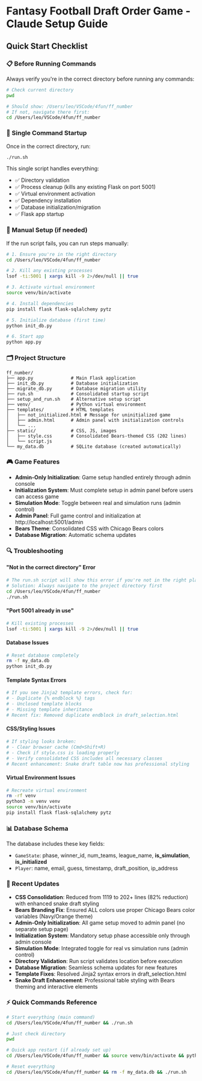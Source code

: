 # Fantasy Football Draft Order Game - Claude Setup Guide

## Quick Start Checklist

### 📋 Before Running Commands
Always verify you're in the correct directory before running any commands:

```bash
# Check current directory
pwd

# Should show: /Users/leo/VSCode/4fun/ff_number
# If not, navigate there first:
cd /Users/leo/VSCode/4fun/ff_number
```

### 🚀 Single Command Startup
Once in the correct directory, run:
```bash
./run.sh
```

This single script handles everything:
- ✅ Directory validation
- ✅ Process cleanup (kills any existing Flask on port 5001)
- ✅ Virtual environment activation
- ✅ Dependency installation
- ✅ Database initialization/migration
- ✅ Flask app startup

### 🔧 Manual Setup (if needed)
If the run script fails, you can run steps manually:

```bash
# 1. Ensure you're in the right directory
cd /Users/leo/VSCode/4fun/ff_number

# 2. Kill any existing processes
lsof -ti:5001 | xargs kill -9 2>/dev/null || true

# 3. Activate virtual environment
source venv/bin/activate

# 4. Install dependencies
pip install flask flask-sqlalchemy pytz

# 5. Initialize database (first time)
python init_db.py

# 6. Start app
python app.py
```

### 🗂️ Project Structure
```
ff_number/
├── app.py              # Main Flask application
├── init_db.py          # Database initialization
├── migrate_db.py       # Database migration utility
├── run.sh              # Consolidated startup script
├── setup_and_run.sh    # Alternative setup script
├── venv/               # Python virtual environment
├── templates/          # HTML templates
│   ├── not_initialized.html # Message for uninitialized game
│   ├── admin.html      # Admin panel with initialization controls
│   └── ...
├── static/             # CSS, JS, images
│   ├── style.css       # Consolidated Bears-themed CSS (202 lines)
│   └── script.js
└── my_data.db          # SQLite database (created automatically)
```

### 🎮 Game Features
- **Admin-Only Initialization**: Game setup handled entirely through admin console
- **Initialization System**: Must complete setup in admin panel before users can access game
- **Simulation Mode**: Toggle between real and simulation runs (admin control)
- **Admin Panel**: Full game control and initialization at http://localhost:5001/admin
- **Bears Theme**: Consolidated CSS with Chicago Bears colors
- **Database Migration**: Automatic schema updates

### 🔍 Troubleshooting

#### "Not in the correct directory" Error
```bash
# The run.sh script will show this error if you're not in the right place
# Solution: Always navigate to the project directory first
cd /Users/leo/VSCode/4fun/ff_number
./run.sh
```

#### "Port 5001 already in use"
```bash
# Kill existing processes
lsof -ti:5001 | xargs kill -9 2>/dev/null || true
```

#### Database Issues
```bash
# Reset database completely
rm -f my_data.db
python init_db.py
```

#### Template Syntax Errors
```bash
# If you see Jinja2 template errors, check for:
# - Duplicate {% endblock %} tags
# - Unclosed template blocks
# - Missing template inheritance
# Recent fix: Removed duplicate endblock in draft_selection.html
```

#### CSS/Styling Issues
```bash
# If styling looks broken:
# - Clear browser cache (Cmd+Shift+R)
# - Check if style.css is loading properly
# - Verify consolidated CSS includes all necessary classes
# Recent enhancement: Snake draft table now has professional styling
```

#### Virtual Environment Issues
```bash
# Recreate virtual environment
rm -rf venv
python3 -m venv venv
source venv/bin/activate
pip install flask flask-sqlalchemy pytz
```

### 📊 Database Schema
The database includes these key fields:
- `GameState`: phase, winner_id, num_teams, league_name, **is_simulation**, **is_initialized**
- `Player`: name, email, guess, timestamp, draft_position, ip_address

### 🎯 Recent Updates
- **CSS Consolidation**: Reduced from 1119 to 202+ lines (82% reduction) with enhanced snake draft styling
- **Bears Branding Fix**: Ensured ALL colors use proper Chicago Bears color variables (Navy/Orange theme)
- **Admin-Only Initialization**: All game setup moved to admin panel (no separate setup page)
- **Initialization System**: Mandatory setup phase accessible only through admin console
- **Simulation Mode**: Integrated toggle for real vs simulation runs (admin control)
- **Directory Validation**: Run script validates location before execution
- **Database Migration**: Seamless schema updates for new features
- **Template Fixes**: Resolved Jinja2 syntax errors in draft_selection.html
- **Snake Draft Enhancement**: Professional table styling with Bears theming and interactive elements

### ⚡ Quick Commands Reference
```bash
# Start everything (main command)
cd /Users/leo/VSCode/4fun/ff_number && ./run.sh

# Just check directory
pwd

# Quick app restart (if already set up)
cd /Users/leo/VSCode/4fun/ff_number && source venv/bin/activate && python app.py

# Reset everything
cd /Users/leo/VSCode/4fun/ff_number && rm -f my_data.db && ./run.sh
```
